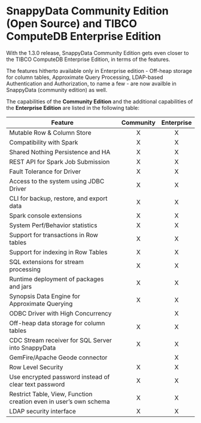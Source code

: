 # SnappyData Community Edition (Open Source) and TIBCO ComputeDB Enterprise Edition

With the 1.3.0 release, SnappyData Community Edition gets even closer to the TIBCO ComputeDB Enterprise Edition, in terms of the features.

The features hitherto available only in Enterprise edition - Off-heap storage for column tables, Approximate Query Processing, LDAP-based Authentication and Authorization, to name a few - 
are now availble in SnappyData (community edition) as well.

<!---
SnappyData offers a fully functional core OSS distribution, which is the **Community Edition**, that is Apache 2.0 licensed. The **Enterprise Edition** of the product, which is sold by TIBCO Software under the name **TIBCO ComputeDB™**, includes everything that is offered in the OSS version along with additional capabilities that are closed source and only available as part of a licensed subscription. You can download the Enterprise Edition from [TIBCO eDelivery website](https://edelivery.tibco.com).
--->
The capabilities of the **Community Edition** and the additional capabilities of the **Enterprise Edition** are listed in the following table:

| Feature             | Community                | Enterprise               |
| ------------------- |:------------------------:| :-----------------------:|
| Mutable Row & Column Store                                        | X | X |
| Compatibility with Spark                                          | X | X |
| Shared Nothing Persistence and HA                                 | X | X |
| REST API for Spark Job Submission                                 | X | X |
| Fault Tolerance for Driver                                        | X | X |
| Access to the system using JDBC Driver                            | X | X |
| CLI for backup, restore, and export data                          | X | X |
| Spark console extensions                                          | X | X |
| System Perf/Behavior statistics                                   | X | X |
| Support for transactions in Row tables                            | X | X |
| Support for indexing in Row Tables                                | X | X |
| SQL extensions for stream processing                              | X | X |
| Runtime deployment of packages and jars                           | X | X |
| Synopsis Data Engine for Approximate Querying                     | X | X |
| ODBC Driver with High Concurrency                                 |   | X |
| Off-heap data storage for column tables                           | X | X |
| CDC Stream receiver for SQL Server into SnappyData                | X | X |
| GemFire/Apache Geode connector                                    |   | X |
| Row Level Security                                                | X | X |
| Use encrypted password instead of clear text password             | X | X |
| Restrict Table, View, Function creation even in user’s own schema | X | X |
| LDAP security interface                                           | X | X |
